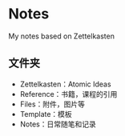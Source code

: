 # Notes
My notes based on Zettelkasten

## 文件夹
- Zettelkasten：Atomic Ideas
- Reference：书籍，课程的引用
- Files：附件，图片等
- Template：模板
- Notes：日常随笔和记录

